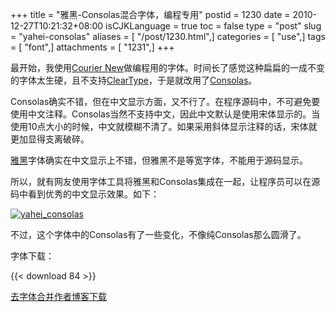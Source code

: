 +++
title = "雅黑-Consolas混合字体，编程专用"
postid = 1230
date = 2010-12-27T10:21:32+08:00
isCJKLanguage = true
toc = false
type = "post"
slug = "yahei-consolas"
aliases = [ "/post/1230.html",]
categories = [ "use",]
tags = [ "font",]
attachments = [ "1231",]
+++


最开始，我使用[Courier New](http://zh.wikipedia.org/zh/Courier)做编程用的字体。时间长了感觉这种扁扁的一成不变的字体太生硬，且不支持[ClearType](http://zh.wikipedia.org/zh-cn/ClearType)，于是就改用了[Consolas](http://zh.wikipedia.org/zh-cn/Consolas)。

Consolas确实不错，但在中文显示方面，又不行了。在程序源码中，不可避免要使用中文注释。Consolas当然不支持中文，因此中文默认是使用宋体显示的。当使用10点大小的时候，中文就模糊不清了。如果采用斜体显示注释的话，宋体就更加显得支离破碎。

[雅黑](http://zh.wikipedia.org/zh-cn/%E9%9B%85%E9%BB%91)字体确实在中文显示上不错，但雅黑不是等宽字体，不能用于源码显示。

所以，就有网友使用字体工具将雅黑和Consolas集成在一起，让程序员可以在源码中看到优秀的中文显示效果。如下：  

[![](/uploads/2010/12/yahei_consolas.png "yahei_consolas")](/uploads/2010/12/yahei_consolas.png)

不过，这个字体中的Consolas有了一些变化，不像纯Consolas那么圆滑了。

字体下载：  

{{< download 84 >}}

[去字体合并作者博客下载](http://www.cnblogs.com/RobertLee/archive/2006/12/25/602646.html)
